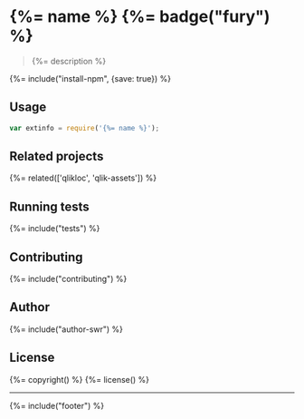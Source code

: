 # {%= name %} {%= badge("fury") %}

> {%= description %}

{%= include("install-npm", {save: true}) %}

## Usage

```js
var extinfo = require('{%= name %}');
```

<!--## API-->
<!-- add a path or glob pattern for files with code comments to use for docs  -->
<!--{%= apidocs('./lib/NOTHERE.js') %}-->

## Related projects
<!-- add an array of related projects, then un-escape the helper -->
{%= related(['qlikloc', 'qlik-assets']) %}  

## Running tests
{%= include("tests") %}

## Contributing
{%= include("contributing") %}

## Author
{%= include("author-swr") %}

## License
{%= copyright() %}
{%= license() %}

***

{%= include("footer") %}

